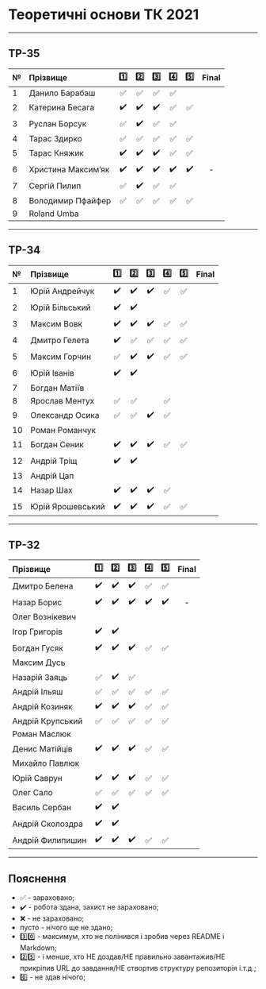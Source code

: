 # Теоретичні основи ТК 2021

---
## ТР-35
| №   | Прізвище          | :one: | :two: | :three: | :four: | :five: | Final |
|:--- | :---------------- |:-------------------------------------:|:-------------------------------------:|:-------------------------------------:|:-------------------------------------:|:-------------------------------------:|:-------------------------------------:|
| 1   | Данило Барабаш    |:white_check_mark:|:white_check_mark:|:white_check_mark:|:white_check_mark:|||
| 2   | Катерина Бесага   |:heavy_check_mark:|:heavy_check_mark:|:heavy_check_mark:|:white_check_mark:|:white_check_mark:||
| 3   | Руслан Борсук     |:white_check_mark:|:heavy_check_mark:|:white_check_mark:|:white_check_mark:|||
| 4   | Тарас Здирко      |:white_check_mark:|:white_check_mark:|:white_check_mark:|:white_check_mark:|:white_check_mark:||
| 5   | Тарас Княжик      |:heavy_check_mark:|:heavy_check_mark:|:heavy_check_mark:|:white_check_mark:|:white_check_mark:||
| 6   | Христина Максим’як|:heavy_check_mark:|:heavy_check_mark:|:heavy_check_mark:|:heavy_check_mark:|:heavy_check_mark:|-|
| 7   | Сергій Пилип      |:white_check_mark:|:heavy_check_mark:|:white_check_mark:|:white_check_mark:|||
| 8   | Володимир Пфайфер |:white_check_mark:|:white_check_mark:|:white_check_mark:|:white_check_mark:|:white_check_mark:||
| 9   | Roland Umba       |||||||

---
## ТР-34
| №   | Прізвище          | :one: | :two: | :three: | :four: | :five: | Final |
|:--- | :---------------- |:-------------------------------------:|:-------------------------------------:|:-------------------------------------:|:-------------------------------------:|:-------------------------------------:|:-------------------------------------:|
| 1   | Юрій Андрейчук    |:heavy_check_mark:|:heavy_check_mark:|:heavy_check_mark:|:white_check_mark:|:white_check_mark:||
| 2   | Юрій Більський    |:heavy_check_mark:|:heavy_check_mark:|||||
| 3   | Максим Вовк       |:heavy_check_mark:|:heavy_check_mark:|:heavy_check_mark:|:white_check_mark:|:white_check_mark:||
| 4   | Дмитро Гелета     |:heavy_check_mark:|:white_check_mark:|:white_check_mark:|:white_check_mark:|:white_check_mark:||
| 5   | Максим Горчин     |:white_check_mark:|:heavy_check_mark:|:heavy_check_mark:|:white_check_mark:|:white_check_mark:||
| 6   | Юрій Іванів       |:heavy_check_mark:|:heavy_check_mark:|||||
| 7   | Богдан Матіїв     |||||||
| 8   | Ярослав Ментух    |:white_check_mark:|:white_check_mark:||:white_check_mark:|||
| 9   | Олександр Осика   |:white_check_mark:|:white_check_mark:|:heavy_check_mark:|:white_check_mark:|||
| 10  | Роман Романчук    |||||||
| 11  | Богдан Сеник      |:heavy_check_mark:|:heavy_check_mark:|:heavy_check_mark:|:white_check_mark:|:white_check_mark:||
| 12  | Андрій Тріщ       |:heavy_check_mark:|:heavy_check_mark:|||||
| 13  | Андрій Цап        |||||||
| 14  | Назар Шах         |:heavy_check_mark:|:heavy_check_mark:|:heavy_check_mark:|:white_check_mark:|||
| 15  | Юрій Ярошевський  |:heavy_check_mark:|:heavy_check_mark:|:heavy_check_mark:|:white_check_mark:|:white_check_mark:||

---
## ТР-32
| Прізвище          | :one: | :two: | :three: | :four: | :five: | Final |
| :---------------- |:-------------------------------------:|:-------------------------------------:|:-------------------------------------:|:-------------------------------------:|:-------------------------------------:|:-------------------------------------:|
| Дмитро Белена     |:heavy_check_mark:|:heavy_check_mark:|:heavy_check_mark:|:white_check_mark:|:white_check_mark:||
| Назар Борис       |:heavy_check_mark:|:heavy_check_mark:|:heavy_check_mark:|:heavy_check_mark:|:heavy_check_mark:|-|
| Олег Вознікевич   |||||||
| Ігор Григорів     |:heavy_check_mark:|:heavy_check_mark:|||||
| Богдан Гусяк      |:heavy_check_mark:|:heavy_check_mark:|:heavy_check_mark:|:white_check_mark:|:white_check_mark:||
| Максим Дусь       |||||||
| Назарій Заяць     |:white_check_mark:|:heavy_check_mark:|:white_check_mark:||||
| Андрій Ільяш      |:white_check_mark:|:white_check_mark:|:white_check_mark:|:white_check_mark:|:white_check_mark:||
| Андрій Козиняк    |:heavy_check_mark:|:heavy_check_mark:|:heavy_check_mark:|:white_check_mark:|:white_check_mark:||
| Андрій Крупський  |:white_check_mark:|:white_check_mark:|:white_check_mark:|:white_check_mark:|:white_check_mark:||
| Роман Маслюк      |||||||
| Денис Матійців    |:heavy_check_mark:|:heavy_check_mark:|:heavy_check_mark:|:white_check_mark:|:white_check_mark:||
| Михайло Павлюк    |||||||
| Юрій Саврун       |:heavy_check_mark:|:heavy_check_mark:|:heavy_check_mark:|:white_check_mark:|:white_check_mark:||
| Олег Сало         |:white_check_mark:|:white_check_mark:|:white_check_mark:|:white_check_mark:|:white_check_mark:||
| Василь Сербан     |:heavy_check_mark:|:heavy_check_mark:|||||
| Андрій Сколоздра  |:heavy_check_mark:|:heavy_check_mark:|||||
| Андрій Филипишин  |:heavy_check_mark:|:heavy_check_mark:|:heavy_check_mark:|:white_check_mark:|:white_check_mark:||


---
## Пояснення
- :white_check_mark: - зараховано;
- :heavy_check_mark: - робота здана, захист не зараховано;
- :x: - не зараховано;
- пусто - нічого ще не здано;
- :three::zero: - максимум, хто не полінився і зробив через README і Markdown;
- :two::five: - і менше, хто НЕ доздав/НЕ правильно завантажив/НЕ прикріпив URL до завдання/НЕ створтив структуру репозиторія і.т.д.;
- :zero: - не здав нічого;
